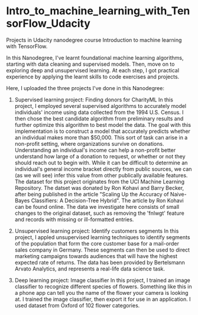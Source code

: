 # Intro_to_machine_learning_with_TensorFlow_Udacity
Projects in Udacity nanodegree course Introduction to machine learning with TensorFlow.

In this Nanodegree, I've learnt foundational machine learning algorithms, starting with data cleaning and supervised models. Then, move on to exploring deep and unsupervised learning. At each step, I got practical experience by applying the learnt skills to code exercises and projects.

Here, I uploaded the three projects I've done in this Nanodegree:

1. Supervised learning project: Finding donors for CharityML
In this project, I employed several supervised algorithms to accurately model individuals' income using data collected from the 1994 U.S. Census. I then chose the best candidate algorithm from preliminary results and further optimize this algorithm to best model the data. The goal with this implementation is to construct a model that accurately predicts whether an individual makes more than $50,000. This sort of task can arise in a non-profit setting, where organizations survive on donations. Understanding an individual's income can help a non-profit better understand how large of a donation to request, or whether or not they should reach out to begin with. While it can be difficult to determine an individual's general income bracket directly from public sources, we can (as we will see) infer this value from other publically available features.
The dataset for this project originates from the UCI Machine Learning Repository. The datset was donated by Ron Kohavi and Barry Becker, after being published in the article "Scaling Up the Accuracy of Naive-Bayes Classifiers: A Decision-Tree Hybrid". The article by Ron Kohavi can be found online. The data we investigate here consists of small changes to the original dataset, such as removing the 'fnlwgt' feature and records with missing or ill-formatted entries.

2. Unsupervised learning project: Identify customers segments
In this project, I appled unsupervised learning techniques to identify segments of the population that form the core customer base for a mail-order sales company in Germany. These segments can then be used to direct marketing campaigns towards audiences that will have the highest expected rate of returns. The data has been provided by Bertelsmann Arvato Analytics, and represents a real-life data science task.

3. Deep learning project: Image classifier 
In this project, I trained an image classifier to recognize different species of flowers. Something like this in a phone app can tell you the name of the flower your camera is looking at. I trained the image classifier, then export it for use in an application. I used dataset from Oxford of 102 flower categories.

